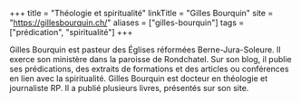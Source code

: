 +++
title = "Théologie et spiritualité"
linkTitle = "Gilles Bourquin"
site = "https://gillesbourquin.ch/"
aliases = ["gilles-bourquin"]
tags = ["prédication", "spiritualité"]
+++

Gilles Bourquin est pasteur des Églises réformées Berne-Jura-Soleure. Il exerce son ministère dans la paroisse de Rondchatel. Sur son blog, il publie ses prédications, des extraits de formations et des articles ou conférences en lien avec la spiritualité. Gilles Bourquin est docteur en théologie et journaliste RP. Il a publié plusieurs livres, présentés sur son site.